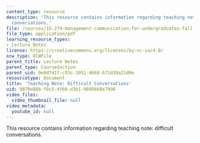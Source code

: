 ```yaml
---
content_type: resource
description: 'This resource contains information regarding teaching note: difficult
  conversations.'
file: /courses/15-279-management-communication-for-undergraduates-fall-2012/9070e88bf8c54f66d3b19895668e7998_MIT15_279F12_difficultConv.pdf
file_type: application/pdf
learning_resource_types:
- Lecture Notes
license: https://creativecommons.org/licenses/by-nc-sa/4.0/
ocw_type: OCWFile
parent_title: Lecture Notes
parent_type: CourseSection
parent_uid: 9e0d741f-c93c-3951-4668-671d38a21d9e
resourcetype: Document
title: 'Teaching Note: Difficult Conversations'
uid: 9070e88b-f8c5-4f66-d3b1-9895668e7998
video_files:
  video_thumbnail_file: null
video_metadata:
  youtube_id: null
---
```

This resource contains information regarding teaching note: difficult conversations.